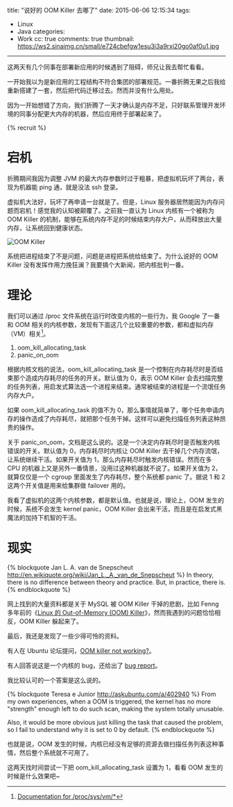 title: "说好的 OOM Killer 去哪了"
date: 2015-06-06 12:15:34
tags:
  - Linux
  - Java
categories:
  - Work
cc: true
comments: true
thumbnail: https://ws2.sinaimg.cn/small/e724cbefgw1esu3i3a9rxj20go0af0u1.jpg
---

这两天有几个同事在部署新应用的时候遇到了阻碍，师兄让我去帮忙看看。

一开始我以为是新应用的工程结构不符合集团的部署规范。一番折腾无果之后我给重新搭建了一套，然后把代码迁移过去。然而并没有什么用处。

因为一开始想错了方向，我们折腾了一天才确认是内存不足，只好联系管理开发环境的同事分配更大内存的机器，然后应用终于部署起来了。

<!-- more --><!-- indicate-the-source -->

{% recruit %}

# 宕机 #

折腾期间我因为调整 JVM 的最大内存参数时过于粗暴，把虚拟机玩坏了两台，表现为机器能 ping 通，就是没法 ssh 登录。

虚拟机大法好，玩坏了再申请一台就是了。但是，Linux 服务器居然能因为内存问题而宕机！感觉我的认知被颠覆了。之前我一直认为 Linux 内核有一个被称为 OOM Killer 的机制，能够在系统内存不足的时候结束内存大户，从而释放出大量内存，让系统回到健康状态。

![OOM Killer](https://ws2.sinaimg.cn/large/e724cbefgw1esu3i3a9rxj20go0af0u1.jpg)

系统把进程结束了不是问题，问题是进程把系统给结束了。为什么说好的 OOM Killer 没有发挥作用力挽狂澜？我要搞个大新闻，把内核批判一番。

# 理论 #

我们可以通过 /proc 文件系统在运行时改变内核的一些行为，我 Google 了一番和 OOM 相关的内核参数，发现有下面这几个比较重要的参数，都和虚拟内存（VM）相关[^1]。

[^1]: [Documentation for /proc/sys/vm/*][1]

1. oom\_kill\_allocating_task
2. panic\_on\_oom

根据内核文档的说法，oom\_kill\_allocating_task 是一个控制在内存耗尽时是否结束那个造成内存耗尽的任务的开关。默认值为 0，表示 OOM Killer 会去扫描完整的任务列表，用启发式算法选一个进程来结束。通常被结束的进程是一个流氓任务内存大户。

如果 oom\_kill\_allocating_task 的值不为 0，那么事情就简单了，哪个任务申请内存的操作造成了内存耗尽，就把那个任务干掉。这样可以避免扫描任务列表这种昂贵的操作。

关于 panic\_on\_oom，文档是这么说的。这是一个决定内存耗尽时是否触发内核错误的开关。默认值为 0，内存耗尽时内核让 OOM Killer 去干掉几个内存流氓，让系统继续干活。如果开关值为 1，那么内存耗尽时触发内核错误。然而在多 CPU 的机器上又是另外一番情景，没用过这种机器就不说了。如果开关值为 2，就算仅仅是一个 cgroup 里面发生了内存耗尽，整个系统都 panic 了。据说 1 和 2 这两个开关值是用来给集群做 failover 用的。

我看了虚拟机的这两个内核参数，都是默认值。也就是说，理论上，OOM 发生的时候，系统不会发生 kernel panic，OOM Killer 会出来干活，而且是在启发式黑魔法的加持下机智的干活。

# 现实 #

{% blockquote Jan L. A. van de Snepscheut http://en.wikiquote.org/wiki/Jan_L._A._van_de_Snepscheut %}
In theory, there is no difference between theory and practice. But, in practice, there is.
{% endblockquote %}

网上找到的大量资料都是关于 MySQL 被 OOM Killer 干掉的悲剧，比如 Fenng 多年前的《[Linux 的 Out-of-Memory (OOM) Killer][3]》，然而我遇到的问题恰恰相反，OOM Killer 躲起来了。

最后，我还是发现了一些少得可怜的资料。

有人在 Ubuntu 论坛提问，[OOM killer not working?][4]。

有人回答说这是一个内核的 bug，还给出了 [bug report][5]。

我比较认可的一个答案是这么说的。

{% blockquote Teresa e Junior  http://askubuntu.com/a/402940 %}
From my own experiences, when a OOM is triggered, the kernel has no more "strength" enough left to do such scan, making the system totally unusable.

Also, it would be more obvious just killing the task that caused the problem, so I fail to understand why it is set to 0 by default.
{% endblockquote %}

也就是说，OOM 发生的时候，内核已经没有足够的资源去做扫描任务列表这种事情，然后整个系统就不可用了。

这两天找时间尝试一下把 oom\_kill\_allocating_task 设置为 1，看看 OOM 发生的时候是什么效果吧~

[1]: https://www.kernel.org/doc/Documentation/sysctl/vm.txt
[2]: http://www.oracle.com/technetwork/articles/servers-storage-dev/oom-killer-1911807.html
[3]: http://dbanotes.net/database/linux_outofmemory_oom_killer.html
[4]: http://askubuntu.com/questions/398236/oom-killer-not-working
[5]: https://bugs.launchpad.net/ubuntu/+source/linux/+bug/1359766
